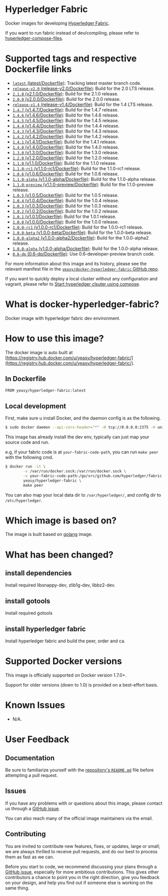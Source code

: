 Hyperledger Fabric
===
Docker images for developing [Hyperledger Fabric](https://www.hyperledger.org).

If you want to run fabric instead of dev/compiling, please refer to [hyperledger-compose-files](https://github.com/yeasy/docker-compose-files#hyperledger).

# Supported tags and respective Dockerfile links

* [`latest` (latest/Dockerfile)](https://github.com/yeasy/docker-hyperledger-fabric/blob/master/Dockerfile): Tracking latest master branch code.
* [`release-v2.0` (release-v2.0/Dockerfile)](https://github.com/yeasy/docker-hyperledger-fabric/blob/master/release-v2.0/Dockerfile): Build for the 2.0 LTS release.
* [`2.1.0` (v2.1.0/Dockerfile)](https://github.com/yeasy/docker-hyperledger-fabric/blob/master/v2.1.0/Dockerfile): Build for the 2.1.0 release.
* [`2.0.0` (v2.0.0/Dockerfile)](https://github.com/yeasy/docker-hyperledger-fabric/blob/master/v2.0.0/Dockerfile): Build for the 2.0.0 release.
* [`release-v1.4` (release-v1.4/Dockerfile)](https://github.com/yeasy/docker-hyperledger-fabric/blob/master/release-v1.4/Dockerfile): Build for the 1.4 LTS release.
* [`1.4.7` (v1.4.7/Dockerfile)](https://github.com/yeasy/docker-hyperledger-fabric/blob/master/v1.4.7/Dockerfile): Build for the 1.4.7 release.
* [`1.4.6` (v1.4.6/Dockerfile)](https://github.com/yeasy/docker-hyperledger-fabric/blob/master/v1.4.6/Dockerfile): Build for the 1.4.6 release.
* [`1.4.5` (v1.4.5/Dockerfile)](https://github.com/yeasy/docker-hyperledger-fabric/blob/master/v1.4.5/Dockerfile): Build for the 1.4.5 release.
* [`1.4.4` (v1.4.4/Dockerfile)](https://github.com/yeasy/docker-hyperledger-fabric/blob/master/v1.4.4/Dockerfile): Build for the 1.4.4 release.
* [`1.4.3` (v1.4.3/Dockerfile)](https://github.com/yeasy/docker-hyperledger-fabric/blob/master/v1.4.3/Dockerfile): Build for the 1.4.3 release.
* [`1.4.2` (v1.4.2/Dockerfile)](https://github.com/yeasy/docker-hyperledger-fabric/blob/master/v1.4.2/Dockerfile): Build for the 1.4.2 release.
* [`1.4.1` (v1.4.1/Dockerfile)](https://github.com/yeasy/docker-hyperledger-fabric/blob/master/v1.4.1/Dockerfile): Build for the 1.4.1 release.
* [`1.4.0` (v1.4.0/Dockerfile)](https://github.com/yeasy/docker-hyperledger-fabric/blob/master/v1.4.0/Dockerfile): Build for the 1.4.0 release.
* [`1.3.0` (v1.3.0/Dockerfile)](https://github.com/yeasy/docker-hyperledger-fabric/blob/master/v1.3.0/Dockerfile): Build for the 1.3.0 release.
* [`1.2.0` (v1.2.0/Dockerfile)](https://github.com/yeasy/docker-hyperledger-fabric/blob/master/v1.2.0/Dockerfile): Build for the 1.2.0 release.
* [`1.1.0` (v1.1.0/Dockerfile)](https://github.com/yeasy/docker-hyperledger-fabric/blob/master/v1.1.0/Dockerfile): Build for the 1.1.0 release.
* [`1.1.0-rc1` (v1.1.0-rc1/Dockerfile)](https://github.com/yeasy/docker-hyperledger-fabric/blob/master/v1.1.0-rc1/Dockerfile): Build for the 1.1.0-rc1 release.
* [`1.0.6` (v1.0.6/Dockerfile)](https://github.com/yeasy/docker-hyperledger-fabric/blob/master/v1.0.6/Dockerfile): Build for the 1.0.6 release.
* [`1.1.0-alpha` (v1.1.0-alpha/Dockerfile)](https://github.com/yeasy/docker-hyperledger-fabric/blob/master/v1.1.0-alpha/Dockerfile): Build for the 1.1.0-alpha release.
* [`1.1.0-preview` (v1.1.0-preview/Dockerfile)](https://github.com/yeasy/docker-hyperledger-fabric/blob/master/v1.1.0-preview/Dockerfile): Build for the 1.1.0-preview release.
* [`1.0.5` (v1.0.5/Dockerfile)](https://github.com/yeasy/docker-hyperledger-fabric/blob/master/v1.0.5/Dockerfile): Build for the 1.0.5 release.
* [`1.0.4` (v1.0.4/Dockerfile)](https://github.com/yeasy/docker-hyperledger-fabric/blob/master/v1.0.4/Dockerfile): Build for the 1.0.4 release.
* [`1.0.3` (v1.0.3/Dockerfile)](https://github.com/yeasy/docker-hyperledger-fabric/blob/master/v1.0.3/Dockerfile): Build for the 1.0.3 release.
* [`1.0.2` (v1.0.2/Dockerfile)](https://github.com/yeasy/docker-hyperledger-fabric/blob/master/v1.0.2/Dockerfile): Build for the 1.0.2 release.
* [`1.0.1` (v1.0.1/Dockerfile)](https://github.com/yeasy/docker-hyperledger-fabric/blob/master/v1.0.1/Dockerfile): Build for the 1.0.1 release.
* [`1.0.0` (v1.0.0/Dockerfile)](https://github.com/yeasy/docker-hyperledger-fabric/blob/master/v1.0.0/Dockerfile): Build for the 1.0.0 release.
* [`1.0.0-rc1` (v1.0.0-rc1/Dockerfile)](https://github.com/yeasy/docker-hyperledger-fabric/blob/master/v1.0.0-rc1/Dockerfile): Build for the 1.0.0-rc1 release.
* [`1.0.0-beta` (v1.0.0-beta/Dockerfile)](https://github.com/yeasy/docker-hyperledger-fabric/blob/master/v1.0.0-beta/Dockerfile): Build for the 1.0.0-beta release.
* [`1.0.0-alpha2` (v1.0.0-alpha2/Dockerfile)](https://github.com/yeasy/docker-hyperledger-fabric/blob/master/v1.0.0-alpha2/Dockerfile): Build for the 1.0.0-alpha2 release.
* [`1.0.0-alpha` (v1.0.0-alpha/Dockerfile)](https://github.com/yeasy/docker-hyperledger-fabric/blob/master/v1.0.0-alpha/Dockerfile): Build for the 1.0.0-alpha release.
* [`0.6-dp` (0.6-dp/Dockerfile)](https://github.com/yeasy/docker-hyperledger-fabric/blob/0.6-dp/Dockerfile): Use 0.6-developer-preview branch code.

For more information about this image and its history, please see the relevant manifest file in the [`yeasy/docker-hyperledger-fabric` GitHub repo](https://github.com/yeasy/docker-hyperledger-fabric).

If you want to quickly deploy a local cluster without any configuration and vagrant, please refer to [Start hyperledger clsuter using compose](https://github.com/yeasy/docker-compose-files#hyperledger).

# What is docker-hyperledger-fabric?
Docker image with hyperledger fabric dev environment.

# How to use this image?
The docker image is auto built at [https://registry.hub.docker.com/u/yeasy/hyperledger-fabric/](https://registry.hub.docker.com/u/yeasy/hyperledger-fabric/).

## In Dockerfile
```sh
FROM yeasy/hyperledger-fabric:latest
```

## Local development
First, make sure u install Docker, and the daemon config is as the following.

```sh
$ sudo docker daemon --api-cors-header="*" -H tcp://0.0.0.0:2375 -H unix:///var/run/docker.sock
```

This image has already install the dev env, typically can just map your source code and run.

e.g, if your fabric code is at `your-fabric-code-path`, you can run `make peer` with the following cmd.

```sh
$ docker run -it \
        -v /var/run/docker.sock:/var/run/docker.sock \
        -v your-fabric-code-path:/go/src/github.com/hyperledger/fabric \
        yeasy/hyperledger-fabric \
        make peer
```

You can also map your local data dir to `/var/hyperledger/`, and config dir to `/etc/hyperledger`.


# Which image is based on?
The image is built based on [golang](https://hub.docker.com/_/golang) image.

# What has been changed?
## install dependencies
Install required libsnappy-dev, zlib1g-dev, libbz2-dev.

## install gotools
Install required gotools

## install hyperledger fabric
Install hyperledger fabric and build the peer, order and ca.

# Supported Docker versions

This image is officially supported on Docker version 1.7.0+.

Support for older versions (down to 1.0) is provided on a best-effort basis.

# Known Issues
* N/A.

# User Feedback
## Documentation
Be sure to familiarize yourself with the [repository's `README.md`](https://github.com/yeasy/docker-hyperledger-fabric/blob/master/README.md) file before attempting a pull request.

## Issues
If you have any problems with or questions about this image, please contact us through a [GitHub issue](https://github.com/yeasy/docker-hyperledger-fabric/issues).

You can also reach many of the official image maintainers via the email.

## Contributing

You are invited to contribute new features, fixes, or updates, large or small; we are always thrilled to receive pull requests, and do our best to process them as fast as we can.

Before you start to code, we recommend discussing your plans through a [GitHub issue](https://github.com/yeasy/docker-hyperledger-fabric/issues), especially for more ambitious contributions. This gives other contributors a chance to point you in the right direction, give you feedback on your design, and help you find out if someone else is working on the same thing.
